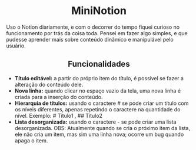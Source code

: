 <h1 align="center">MiniNotion</h1>

Uso o Notion diariamente, e com o decorrer do tempo fiquei curioso no funcionamento por trás da coisa toda. Pensei em fazer algo simples, e que pudesse aprender mais sobre conteúdo dinâmico e manipulável pelo usuário.

<h2 align="center">Funcionalidades</h2>

- **Título editável:** a partir do próprio item do título, é possível se fazer a alteração do conteúdo dele.
- **Nova linha:** quando clicar no espaço vazio da tela, uma nova linha é criada para a inserção do conteúdo.
- **Hierarquia de títulos:** usando o caractere # se pode criar um título com os níveis diferentes, apenas repetindo o caractere na quantidade do nível. Exemplo: # Titulo1 , ## Titulo2
- **Lista desorganizada:** usando o caractere - se pode criar uma lista desorganizada. OBS: Atualmente quando se cria o próximo item da lista, ele não cria um item, mas sim uma linha nova; ocorre um bug quando apaga o item.